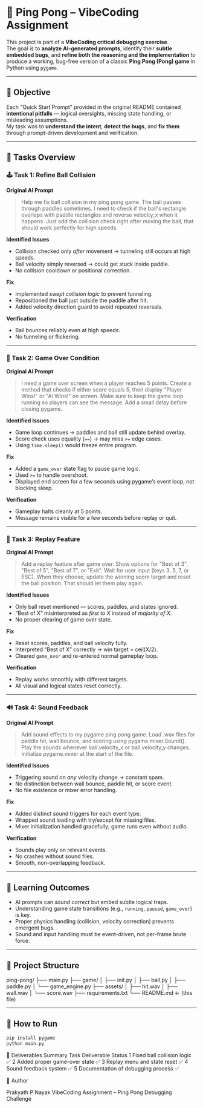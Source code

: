 # 🏓 Ping Pong – VibeCoding Assignment

This project is part of a **VibeCoding critical debugging exercise**.  
The goal is to **analyze AI-generated prompts**, identify their **subtle embedded bugs**, and **refine both the reasoning and the implementation** to produce a working, bug-free version of a classic **Ping Pong (Pong) game** in Python using `pygame`.

---

## 🎯 Objective

Each "Quick Start Prompt" provided in the original README contained **intentional pitfalls** — logical oversights, missing state handling, or misleading assumptions.  
My task was to **understand the intent**, **detect the bugs**, and **fix them** through prompt-driven development and verification.

---

## 🧩 Tasks Overview

### 🕹️ Task 1: Refine Ball Collision

**Original AI Prompt**
> Help me fix ball collision in my ping pong game. The ball passes through paddles sometimes. I need to check if the ball's rectangle overlaps with paddle rectangles and reverse velocity_x when it happens. Just add the collision check right after moving the ball, that should work perfectly for high speeds.

**Identified Issues**
- Collision checked only *after* movement → tunneling still occurs at high speeds.  
- Ball velocity simply reversed → could get stuck inside paddle.  
- No collision cooldown or positional correction.

**Fix**
- Implemented *swept collision logic* to prevent tunneling.  
- Repositioned the ball just outside the paddle after hit.  
- Added velocity direction guard to avoid repeated reversals.

**Verification**
- Ball bounces reliably even at high speeds.  
- No tunneling or flickering.

---

### 🧱 Task 2: Game Over Condition

**Original AI Prompt**
> I need a game over screen when a player reaches 5 points. Create a method that checks if either score equals 5, then display "Player Wins!" or "AI Wins!" on screen. Make sure to keep the game loop running so players can see the message. Add a small delay before closing pygame.

**Identified Issues**
- Game loop continues → paddles and ball still update behind overlay.  
- Score check uses equality (`==`) → may miss `>=` edge cases.  
- Using `time.sleep()` would freeze entire program.

**Fix**
- Added a `game_over` state flag to pause game logic.  
- Used `>=` to handle overshoot.  
- Displayed end screen for a few seconds using pygame’s event loop, not blocking sleep.

**Verification**
- Gameplay halts cleanly at 5 points.  
- Message remains visible for a few seconds before replay or quit.

---

### 🔁 Task 3: Replay Feature

**Original AI Prompt**
> Add a replay feature after game over. Show options for "Best of 3", "Best of 5", "Best of 7", or "Exit". Wait for user input (keys 3, 5, 7, or ESC). When they choose, update the winning score target and reset the ball position. That should let them play again.

**Identified Issues**
- Only ball reset mentioned — scores, paddles, and states ignored.  
- “Best of X” misinterpreted as *first to X* instead of *majority of X*.  
- No proper clearing of game over state.

**Fix**
- Reset scores, paddles, and ball velocity fully.  
- Interpreted “Best of X” correctly → win target = ceil(X/2).  
- Cleared `game_over` and re-entered normal gameplay loop.

**Verification**
- Replay works smoothly with different targets.  
- All visual and logical states reset correctly.

---

### 🔊 Task 4: Sound Feedback

**Original AI Prompt**
> Add sound effects to my pygame ping pong game. Load .wav files for paddle hit, wall bounce, and scoring using pygame.mixer.Sound(). Play the sounds whenever ball.velocity_x or ball.velocity_y changes. Initialize pygame.mixer at the start of the file.

**Identified Issues**
- Triggering sound on *any* velocity change → constant spam.  
- No distinction between wall bounce, paddle hit, or score event.  
- No file existence or mixer error handling.

**Fix**
- Added distinct sound triggers for each event type.  
- Wrapped sound loading with try/except for missing files.  
- Mixer initialization handled gracefully; game runs even without audio.

**Verification**
- Sounds play only on relevant events.  
- No crashes without sound files.  
- Smooth, non-overlapping feedback.

---

## 🧠 Learning Outcomes

- AI prompts can *sound correct* but embed subtle logical traps.  
- Understanding game state transitions (e.g., `running`, `paused`, `game_over`) is key.  
- Proper physics handling (collision, velocity correction) prevents emergent bugs.  
- Sound and input handling must be event-driven, not per-frame brute force.

---

## 📂 Project Structure

ping-pong/
├── main.py
├── game/
│ ├── init.py
│ ├── ball.py
│ ├── paddle.py
│ └── game_engine.py
├── assets/
│ ├── hit.wav
│ ├── wall.wav
│ └── score.wav
├── requirements.txt
└── README.md ← (this file)

---

## 🚀 How to Run

```bash
pip install pygame
python main.py
```

🧾 Deliverables Summary
Task	Deliverable	Status
1	Fixed ball collision logic	✅
2	Added proper game-over state	✅
3	Replay menu and state reset	✅
4	Sound feedback system	✅
5	Documentation of debugging process	✅

💬 Author

Prakyath P Nayak
VibeCoding Assignment – Ping Pong Debugging Challenge